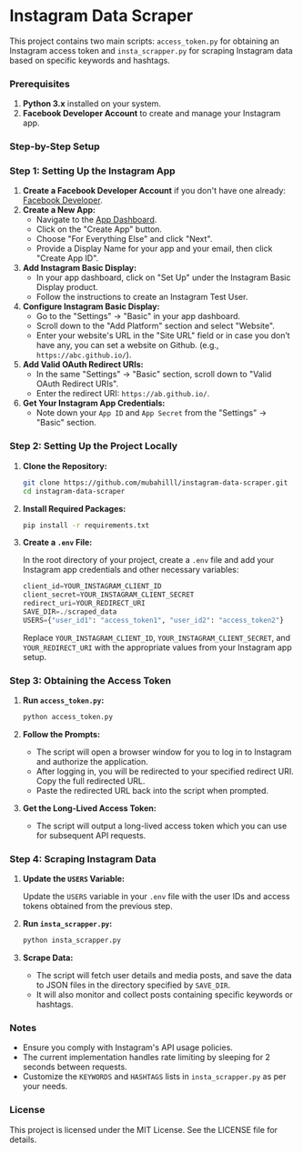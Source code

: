 # Instagram Data Scraper

This project contains two main scripts: `access_token.py` for obtaining an Instagram access token and `insta_scrapper.py` for scraping Instagram data based on specific keywords and hashtags.


### Prerequisites

1. **Python 3.x** installed on your system.
2. **Facebook Developer Account** to create and manage your Instagram app.

### Step-by-Step Setup

### Step 1: Setting Up the Instagram App

1. **Create a Facebook Developer Account** if you don't have one already: [Facebook Developer](https://developers.facebook.com/).
2. **Create a New App:**
    - Navigate to the [App Dashboard](https://developers.facebook.com/apps/).
    - Click on the "Create App" button.
    - Choose "For Everything Else" and click "Next".
    - Provide a Display Name for your app and your email, then click "Create App ID".
3. **Add Instagram Basic Display:**
    - In your app dashboard, click on "Set Up" under the Instagram Basic Display product.
    - Follow the instructions to create an Instagram Test User.
4. **Configure Instagram Basic Display:**
    - Go to the "Settings" -> "Basic" in your app dashboard.
    - Scroll down to the "Add Platform" section and select "Website".
    - Enter your website's URL in the "Site URL" field or in case you don’t have any, you can set a website on Github. (e.g., `https://abc.github.io/`).
5. **Add Valid OAuth Redirect URIs:**
    - In the same "Settings" -> "Basic" section, scroll down to "Valid OAuth Redirect URIs".
    - Enter the redirect URI: `https://ab.github.io/`.
6. **Get Your Instagram App Credentials:**
    - Note down your `App ID` and `App Secret` from the "Settings" -> "Basic" section.

### Step 2: Setting Up the Project Locally

1. **Clone the Repository:**
    
    ```bash
    git clone https://github.com/mubahilll/instagram-data-scraper.git
    cd instagram-data-scraper
    ```
    
2. **Install Required Packages:**
    
    ```bash
    pip install -r requirements.txt
    ```
    
3. **Create a `.env` File:**
    
    In the root directory of your project, create a `.env` file and add your Instagram app credentials and other necessary variables:
    
    ```python
    client_id=YOUR_INSTAGRAM_CLIENT_ID
    client_secret=YOUR_INSTAGRAM_CLIENT_SECRET
    redirect_uri=YOUR_REDIRECT_URI
    SAVE_DIR=./scraped_data
    USERS={"user_id1": "access_token1", "user_id2": "access_token2"}
    ```
    
    Replace `YOUR_INSTAGRAM_CLIENT_ID`, `YOUR_INSTAGRAM_CLIENT_SECRET`, and `YOUR_REDIRECT_URI` with the appropriate values from your Instagram app setup.
    

### Step 3: Obtaining the Access Token

1. **Run `access_token.py`:**
    
    ```bash
    python access_token.py
    ```
    
2. **Follow the Prompts:**
    - The script will open a browser window for you to log in to Instagram and authorize the application.
    - After logging in, you will be redirected to your specified redirect URI. Copy the full redirected URL.
    - Paste the redirected URL back into the script when prompted.
3. **Get the Long-Lived Access Token:**
    - The script will output a long-lived access token which you can use for subsequent API requests.

### Step 4: Scraping Instagram Data

1. **Update the `USERS` Variable:**
    
    Update the `USERS` variable in your `.env` file with the user IDs and access tokens obtained from the previous step.
    
2. **Run `insta_scrapper.py`:**
    
    ```bash
    python insta_scrapper.py
    ```
    
3. **Scrape Data:**
    - The script will fetch user details and media posts, and save the data to JSON files in the directory specified by `SAVE_DIR`.
    - It will also monitor and collect posts containing specific keywords or hashtags.

### Notes

- Ensure you comply with Instagram's API usage policies.
- The current implementation handles rate limiting by sleeping for 2 seconds between requests.
- Customize the `KEYWORDS` and `HASHTAGS` lists in `insta_scrapper.py` as per your needs.

### License

This project is licensed under the MIT License. See the LICENSE file for details.
